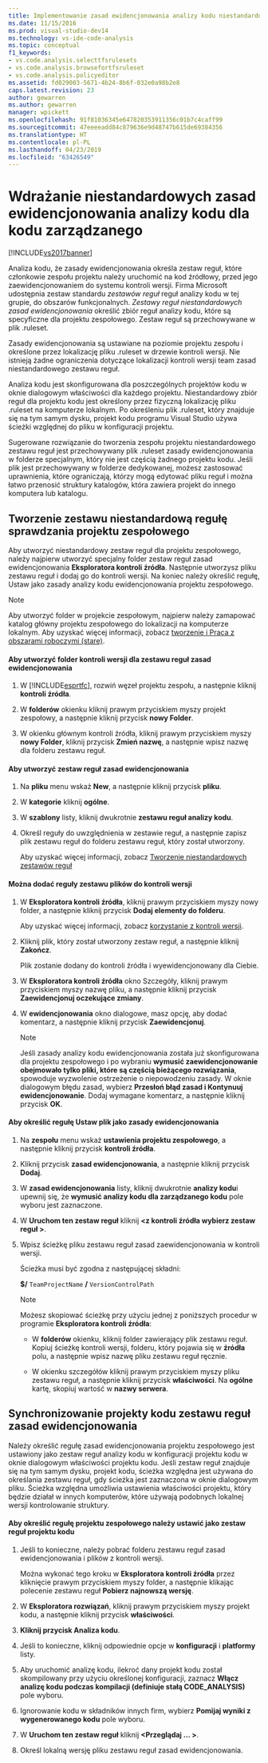 ```yaml
---
title: Implementowanie zasad ewidencjonowania analizy kodu niestandardowego dla zarządzanego kodu | Dokumentacja firmy Microsoft
ms.date: 11/15/2016
ms.prod: visual-studio-dev14
ms.technology: vs-ide-code-analysis
ms.topic: conceptual
f1_keywords:
- vs.code.analysis.selecttfsrulesets
- vs.code.analysis.browsefortfsruleset
- vs.code.analysis.policyeditor
ms.assetid: fd029003-5671-4b24-8b6f-032e0a98b2e8
caps.latest.revision: 23
author: gewarren
ms.author: gewarren
manager: wpickett
ms.openlocfilehash: 91f81036345e647820353911356c01b7c4caff99
ms.sourcegitcommit: 47eeeeadd84c879636e9d48747b615de69384356
ms.translationtype: HT
ms.contentlocale: pl-PL
ms.lasthandoff: 04/23/2019
ms.locfileid: "63426549"
---
```

# <a name="implementing-custom-code-analysis-check-in-policies-for-managed-code"></a>Wdrażanie niestandardowych zasad ewidencjonowania analizy kodu dla kodu zarządzanego
[!INCLUDE[vs2017banner](../includes/vs2017banner.md)]

Analiza kodu, że zasady ewidencjonowania określa zestaw reguł, które członkowie zespołu projektu należy uruchomić na kod źródłowy, przed jego zaewidencjonowaniem do systemu kontroli wersji. Firma Microsoft udostępnia zestaw standardu *zestawów reguł* reguł analizy kodu w tej grupie, do obszarów funkcjonalnych. *Zestawy reguł niestandardowych zasad ewidencjonowania* określić zbiór reguł analizy kodu, które są specyficzne dla projektu zespołowego. Zestaw reguł są przechowywane w plik .ruleset.  
  
 Zasady ewidencjonowania są ustawiane na poziomie projektu zespołu i określone przez lokalizację pliku .ruleset w drzewie kontroli wersji. Nie istnieją żadne ograniczenia dotyczące lokalizacji kontroli wersji team zasad niestandardowego zestawu reguł.  
  
 Analiza kodu jest skonfigurowana dla poszczególnych projektów kodu w oknie dialogowym właściwości dla każdego projektu. Niestandardowy zbiór reguł dla projektu kodu jest określony przez fizyczną lokalizację pliku .ruleset na komputerze lokalnym. Po określeniu plik .ruleset, który znajduje się na tym samym dysku, projekt kodu programu Visual Studio używa ścieżki względnej do pliku w konfiguracji projektu.  
  
 Sugerowane rozwiązanie do tworzenia zespołu projektu niestandardowego zestawu reguł jest przechowywany plik .ruleset zasady ewidencjonowania w folderze specjalnym, który nie jest częścią żadnego projektu kodu. Jeśli plik jest przechowywany w folderze dedykowanej, możesz zastosować uprawnienia, które ograniczają, którzy mogą edytować pliku reguł i można łatwo przenosić struktury katalogów, która zawiera projekt do innego komputera lub katalogu.  
  
## <a name="creating-the-team-project-custom-check-in-rule-set"></a>Tworzenie zestawu niestandardową regułę sprawdzania projektu zespołowego  
 Aby utworzyć niestandardowy zestaw reguł dla projektu zespołowego, należy najpierw utworzyć specjalny folder zestaw reguł zasad ewidencjonowania **Eksploratora kontroli źródła**. Następnie utworzysz pliku zestawu reguł i dodaj go do kontroli wersji. Na koniec należy określić regułę, Ustaw jako zasady analizy kodu ewidencjonowania projektu zespołowego.  
  
> [!NOTE]
> Aby utworzyć folder w projekcie zespołowym, najpierw należy zamapować katalog główny projektu zespołowego do lokalizacji na komputerze lokalnym. Aby uzyskać więcej informacji, zobacz [tworzenie i Praca z obszarami roboczymi (stare)](http://msdn.microsoft.com/db4d5692-179a-44fe-ad31-0c1c900c9cb2).  
  
#### <a name="to-create-the-version-control-folder-for-the-check-in-policy-rule-set"></a>Aby utworzyć folder kontroli wersji dla zestawu reguł zasad ewidencjonowania  
  
1. W [!INCLUDE[esprtfc](../includes/esprtfc-md.md)], rozwiń węzeł projektu zespołu, a następnie kliknij **kontroli źródła**.  
  
2. W **folderów** okienku kliknij prawym przyciskiem myszy projekt zespołowy, a następnie kliknij przycisk **nowy Folder**.  
  
3. W okienku głównym kontroli źródła, kliknij prawym przyciskiem myszy **nowy Folder**, kliknij przycisk **Zmień nazwę**, a następnie wpisz nazwę dla folderu zestawu reguł.  
  
#### <a name="to-create-the-check-in-policy-rule-set"></a>Aby utworzyć zestaw reguł zasad ewidencjonowania  
  
1. Na **pliku** menu wskaż **New**, a następnie kliknij przycisk **pliku**.  
  
2. W **kategorie** kliknij **ogólne**.  
  
3. W **szablony** listy, kliknij dwukrotnie **zestawu reguł analizy kodu**.  
  
4. Określ reguły do uwzględnienia w zestawie reguł, a następnie zapisz plik zestawu reguł do folderu zestawu reguł, który został utworzony.  
  
     Aby uzyskać więcej informacji, zobacz [Tworzenie niestandardowych zestawów reguł](../code-quality/creating-custom-code-analysis-rule-sets.md)  
  
#### <a name="to-add-the-rule-set-file-to-version-control"></a>Można dodać reguły zestawu plików do kontroli wersji  
  
1. W **Eksploratora kontroli źródła**, kliknij prawym przyciskiem myszy nowy folder, a następnie kliknij przycisk **Dodaj elementy do folderu**.  
  
     Aby uzyskać więcej informacji, zobacz [korzystanie z kontroli wersji](http://msdn.microsoft.com/library/33267cee-fe5f-4aa3-b2cd-6d22ceace314).  
  
2. Kliknij plik, który został utworzony zestaw reguł, a następnie kliknij **Zakończ**.  
  
     Plik zostanie dodany do kontroli źródła i wyewidencjonowany dla Ciebie.  
  
3. W **Eksploratora kontroli źródła** okno Szczegóły, kliknij prawym przyciskiem myszy nazwę pliku, a następnie kliknij przycisk **Zaewidencjonuj oczekujące zmiany**.  
  
4. W **ewidencjonowania** okno dialogowe, masz opcję, aby dodać komentarz, a następnie kliknij przycisk **Zaewidencjonuj**.  
  
    > [!NOTE]
    > Jeśli zasady analizy kodu ewidencjonowania została już skonfigurowana dla projektu zespołowego i po wybraniu **wymusić zaewidencjonowanie obejmowało tylko pliki, które są częścią bieżącego rozwiązania**, spowoduje wyzwolenie ostrzeżenie o niepowodzeniu zasady. W oknie dialogowym błędu zasad, wybierz **Przesłoń błąd zasad i Kontynuuj ewidencjonowanie**. Dodaj wymagane komentarz, a następnie kliknij przycisk **OK**.  
  
#### <a name="to-specify-the-rule-set-file-as-the-check-in-policy"></a>Aby określić regułę Ustaw plik jako zasady ewidencjonowania  
  
1. Na **zespołu** menu wskaż **ustawienia projektu zespołowego**, a następnie kliknij przycisk **kontroli źródła**.  
  
2. Kliknij przycisk **zasad ewidencjonowania**, a następnie kliknij przycisk **Dodaj**.  
  
3. W **zasad ewidencjonowania** listy, kliknij dwukrotnie **analizy kodu**i upewnij się, że **wymusić analizy kodu dla zarządzanego kodu** pole wyboru jest zaznaczone.  
  
4. W **Uruchom ten zestaw reguł** kliknij  **\<z kontroli źródła wybierz zestaw reguł >**.  
  
5. Wpisz ścieżkę pliku zestawu reguł zasad zaewidencjonowania w kontroli wersji.  
  
     Ścieżka musi być zgodna z następującej składni:  
  
     **$/** `TeamProjectName` **/** `VersionControlPath`  
  
    > [!NOTE]
    > Możesz skopiować ścieżkę przy użyciu jednej z poniższych procedur w programie **Eksploratora kontroli źródła**:  
  
    - W **folderów** okienku, kliknij folder zawierający plik zestawu reguł. Kopiuj ścieżkę kontroli wersji, folderu, który pojawia się w **źródła** polu, a następnie wpisz nazwę pliku zestawu reguł ręcznie.  
  
    - W okienku szczegółów kliknij prawym przyciskiem myszy pliku zestawu reguł, a następnie kliknij przycisk **właściwości**. Na **ogólne** kartę, skopiuj wartość w **nazwy serwera**.  
  
## <a name="synchronizing-code-projects-to-the-check-in-policy-rule-set"></a>Synchronizowanie projekty kodu zestawu reguł zasad ewidencjonowania  
 Należy określić regułę zasad ewidencjonowania projektu zespołowego jest ustawiony jako zestaw reguł analizy kodu w konfiguracji projektu kodu w oknie dialogowym właściwości projektu kodu. Jeśli zestaw reguł znajduje się na tym samym dysku, projekt kodu, ścieżka względna jest używana do określania zestawu reguł, gdy ścieżka jest zaznaczona w oknie dialogowym pliku. Ścieżka względna umożliwia ustawienia właściwości projektu, który będzie działał w innych komputerów, które używają podobnych lokalnej wersji kontrolowanie struktury.  
  
#### <a name="to-specify-a-team-project-rule-set-as-the-rule-set-of-a-code-project"></a>Aby określić regułę projektu zespołowego należy ustawić jako zestaw reguł projektu kodu  
  
1. Jeśli to konieczne, należy pobrać folderu zestawu reguł zasad ewidencjonowania i plików z kontroli wersji.  
  
     Można wykonać tego kroku w **Eksploratora kontroli źródła** przez kliknięcie prawym przyciskiem myszy folder, a następnie klikając polecenie zestawu reguł **Pobierz najnowszą wersję**.  
  
2. W **Eksploratora rozwiązań**, kliknij prawym przyciskiem myszy projekt kodu, a następnie kliknij przycisk **właściwości**.  
  
3. **Kliknij przycisk Analiza kodu**.  
  
4. Jeśli to konieczne, kliknij odpowiednie opcje w **konfiguracji** i **platformy** listy.  
  
5. Aby uruchomić analizę kodu, ilekroć dany projekt kodu został skompilowany przy użyciu określonej konfiguracji, zaznacz **Włącz analizę kodu podczas kompilacji (definiuje stałą CODE_ANALYSIS)** pole wyboru.  
  
6. Ignorowanie kodu w składników innych firm, wybierz **Pomijaj wyniki z wygenerowanego kodu** pole wyboru.  
  
7. W **Uruchom ten zestaw reguł** kliknij  **\<Przeglądaj … >**.  
  
8. Określ lokalną wersję pliku zestawu reguł zasad ewidencjonowania.
